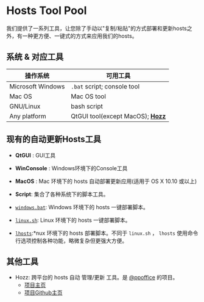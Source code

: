 # Hosts Tool Pool

我们提供了一系列工具，让您除了手动以"复制/粘贴"的方式部署和更新hosts之外，有一种更方便、一键式的方式来应用我们的hosts。

## 系统 & 对应工具

操作系统 | 可用工具
--------|---------
Microsoft Windows | `.bat` script; console tool
Mac OS | Mac OS tool
GNU/Linux | bash script
Any platform | QtGUI tool(except MacOS); [**Hozz**](http://ppoffice.github.io/Hozz)

## 现有的自动更新Hosts工具

 - **QtGUI** : GUI工具

 - **WinConsole** : Windows环境下的Console工具

 - **MacOS** : Mac 环境下的 hosts 自动部署更新应用(适用于 OS X 10.10 或以上)

 - **Script**: 集合了各种系统下的脚本工具。
  - [`windows.bat`](http://keving.pythonanywhere.com/hosts_scripts/script_tool_for_windows.bat): Windows 环境下的 hosts 一键部署脚本。

  - [`linux.sh`](http://keving.pythonanywhere.com/hosts_scripts/script_tool_for_linux.sh): Linux 环境下的 hosts 一键部署脚本。

  - [`lhosts`](http://keving.pythonanywhere.com/hosts_scripts/lhosts):*nux 环境下的 hosts 部署脚本。不同于 `linux.sh` ， `lhosts` 使用命令行选项控制各种功能，略微复杂但更强大方便。

## 其他工具

- Hozz: 跨平台的 hosts 自动 管理/更新 工具。是 [@ppoffice](https://github.com/ppoffice) 的项目。
    - [项目主页](http://ppoffice.github.io/Hozz)
    - [项目Github主页](https://github.com/ppoffice/Hozz)
